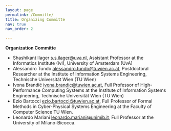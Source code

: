 ```yaml
---
layout: page
permalink: /Committe/
title: Organizing Committe
nav: true
nav_order: 2

---
```

**Organization Committe**
- Shashikant Ilager <s.s.ilager@uva.nl>, Assistant Professor at the Informatics Institute (IvI), University of Amsterdam (UvA)
- Alessandro Tundo <alessandro.tundo@tuwien.ac.at>, Postdoctoral Researcher at the Institute of Information Systems Engineering, Technische Universität Wien (TU Wien)
- Ivona Brandić <ivona.brandic@tuwien.ac.at>, Full Professor of High-Performance Computing Systems at the Institute of Information Systems Engineering, Technische Universität Wien (TU Wien)
- Ezio Bartocci <ezio.bartocci@tuwien.ac.at>, Full Professor of Formal Methods in Cyber-Physical Systems Engineering at the Faculty of Computer Science TU Wien.
- Leonardo Mariani <leonardo.mariani@unimib.it>, Full Professor at the University of Milano-Bicocca.